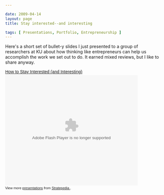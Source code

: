 ```yaml
--- 

date: 2009-04-14
layout: page
title: Stay interested--and interesting

tags: [ Presentations, Portfolio, Entrepreneurship ]
---
```

Here's a short set of bullet-y slides I just presented to a group of researchers at KU about how thinking like entrepreneurs can help us accomplish the work we set out to do. It earned mixed reviews, but I like to share anyway.

<div style="width:425px;text-align:left" id="__ss_1289257"><a style="font:14px Helvetica,Arial,Sans-serif;display:block;margin:12px 0 3px 0;text-decoration:underline;" href="http://www.slideshare.net/stratepedia/how-to-stay-interested-and-interesting?type=powerpoint" title="How to Stay Interested (and Interesting)">How to Stay Interested (and Interesting)</a><object style="margin:0px" width="425" height="355"><param name="movie" value="http://static.slidesharecdn.com/swf/ssplayer2.swf?doc=stayinterestedprezo-090414155611-phpapp01&stripped_title=how-to-stay-interested-and-interesting" /><param name="allowFullScreen" value="true"/><param name="allowScriptAccess" value="always"/><embed src="http://static.slidesharecdn.com/swf/ssplayer2.swf?doc=stayinterestedprezo-090414155611-phpapp01&stripped_title=how-to-stay-interested-and-interesting" type="application/x-shockwave-flash" allowscriptaccess="always" allowfullscreen="true" width="425" height="355"></embed></object><div style="font-size:11px;font-family:tahoma,arial;height:26px;padding-top:2px;">View more <a style="text-decoration:underline;" href="http://www.slideshare.net/">presentations</a> from <a style="text-decoration:underline;" href="http://www.slideshare.net/stratepedia">Stratepedia </a>.</div></div>
